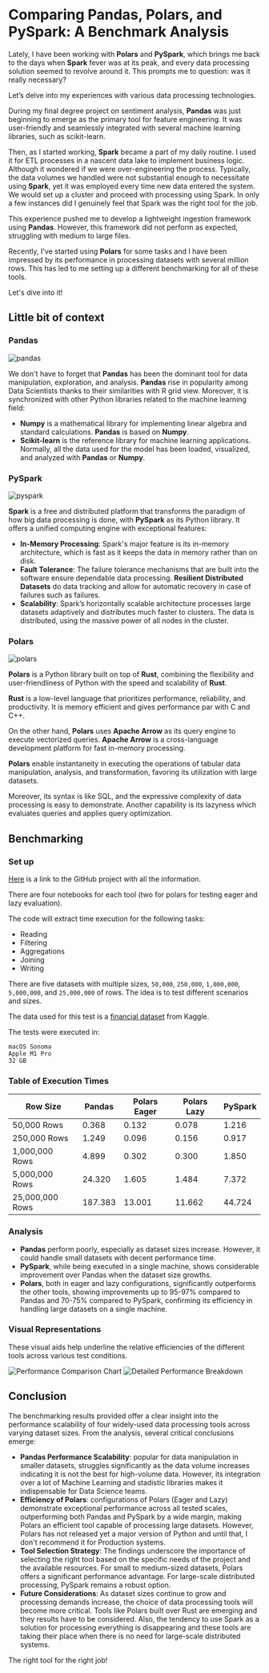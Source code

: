 # Comparing Pandas, Polars, and PySpark: A Benchmark Analysis

Lately, I have been working with **Polars** and **PySpark**, which brings me back to the days when **Spark** fever was at its peak, and every data processing solution seemed to revolve around it. This prompts me to question: was it really necessary? 

Let’s delve into my experiences with various data processing technologies.

During my final degree project on sentiment analysis, **Pandas** was just beginning to emerge as the primary tool for feature engineering. It was user-friendly and seamlessly integrated with several machine learning libraries, such as scikit-learn.

Then, as I started working, **Spark** became a part of my daily routine. I used it for ETL processes in a nascent data lake to implement business logic. Although it wondered if we were over-engineering the process. Typically, the data volumes we handled were not substantial enough to necessitate using **Spark**, yet it was employed every time new data entered the system. We would set up a cluster and proceed with processing using Spark. In only a few instances did I genuinely feel that Spark was the right tool for the job.

This experience pushed me to develop a lightweight ingestion framework using **Pandas**. However, this framework did not perform as expected, struggling with medium to large files.

Recently, I've started using **Polars** for some tasks and I have been impressed by its performance in processing datasets with several million rows. This has led to me setting up a different benchmarking for all of these tools.

Let's dive into it!

## Little bit of context

### Pandas

![pandas](images/pandas.jpeg)

We don't have to forget that **Pandas** has been the dominant tool for data manipulation, exploration, and analysis. **Pandas** rise in popularity among Data Scientists thanks to their similarities with R grid view. Moreover, it is synchronized with other Python libraries related to the machine learning field:
  -  **Numpy** is a mathematical library for implementing linear algebra and standard calculations. **Pandas** is based on **Numpy**.
  -  **Scikit-learn** is the reference library for machine learning applications. Normally, all the data used for the model has been loaded, visualized, and analyzed with **Pandas** or **Numpy**.

### PySpark

![pyspark](images/pyspark.png)

**Spark** is a free and distributed platform that transforms the paradigm of how big data processing is done, with **PySpark** as its Python library. It offers a unified computing engine with exceptional features:

- **In-Memory Processing**: Spark's major feature is its in-memory architecture, which is fast as it keeps the data in memory rather than on disk.
- **Fault Tolerance**: The failure tolerance mechanisms that are built into the software ensure dependable data processing. **Resilient Distributed Datasets** do data tracking and allow for automatic recovery in case of failures such as failures.
- **Scalability**: Spark’s horizontally scalable architecture processes large datasets adaptively and distributes much faster to clusters. The data is distributed, using the massive power of all nodes in the cluster.

### Polars

![polars](images/polars.jpeg)

**Polars** is a Python library built on top of **Rust**, combining the flexibility and user-friendliness of Python with the speed and scalability of **Rust**.

**Rust** is a low-level language that prioritizes performance, reliability, and productivity. It is memory efficient and gives performance par with C and C++.

On the other hand, **Polars** uses **Apache Arrow** as its query engine to execute vectorized queries. **Apache Arrow** is a cross-language development platform for fast in-memory processing. 

**Polars** enable instantaneity in executing the operations of tabular data manipulation, analysis, and transformation, favoring its utilization with large datasets.

Moreover, its syntax is like SQL, and the expressive complexity of data processing is easy to demonstrate. Another capability is its lazyness which evaluates queries and applies query optimization.

## Benchmarking

### Set up

[Here](https://github.com/NachoCP/Pandas-Polars-PySpark-BenchMark) is a link to the GitHub project with all the information.

There are four notebooks for each tool (two for polars for testing eager and lazy evaluation).

The code will extract time execution for the following tasks:

- Reading
- Filtering
- Aggregations
- Joining
- Writing

There are five datasets with multiple sizes, `50,000`, `250,000`, `1,000,000`, `5,000,000`, and `25,000,000` of rows. The idea is to test different scenarios and sizes.

The data used for this test is a [financial dataset](https://www.kaggle.com/datasets/weitat/sample-sales) from Kaggle.

The tests were executed in:

```
macOS Sonoma
Apple M1 Pro
32 GB
```

### Table of Execution Times

| Row Size        | Pandas  | Polars Eager | Polars Lazy | PySpark |
|-----------------|---------|--------------|-------------|---------|
| 50,000 Rows     | 0.368   | 0.132        | 0.078       | 1.216   |
| 250,000 Rows    | 1.249   | 0.096        | 0.156       | 0.917   |
| 1,000,000 Rows  | 4.899   | 0.302        | 0.300       | 1.850   |
| 5,000,000 Rows  | 24.320  | 1.605        | 1.484       | 7.372   |
| 25,000,000 Rows | 187.383 | 13.001       | 11.662      | 44.724  |

### Analysis
- **Pandas** perform poorly, especially as dataset sizes increase. However, it could handle small datasets with decent performance time.
- **PySpark**, while being executed in a single machine, shows considerable improvement over Pandas when the dataset size growths.
- **Polars**, both in eager and lazy configurations, significantly outperforms the other tools, showing improvements up to 95-97% compared to Pandas and 70-75% compared to PySpark, confirming its efficiency in handling large datasets on a single machine.

### Visual Representations

These visual aids help underline the relative efficiencies of the different tools across various test conditions.

![Performance Comparison Chart](images/compare-table.png)
![Detailed Performance Breakdown](images/compare-table-2.png)

## Conclusion

The benchmarking results provided offer a clear insight into the performance scalability of four widely-used data processing tools across varying dataset sizes. From the analysis, several critical conclusions emerge:

- **Pandas Performance Scalability**: popular for data manipulation in smaller datasets, struggles significantly as the data volume increases indicating it is not the best for high-volume data. However, its integration over a lot of Machine Learning and stadistic libraries makes it indispensable for Data Science teams.
- **Efficiency of Polars**: configurations of Polars (Eager and Lazy) demonstrate exceptional performance across all tested scales, outperforming both Pandas and PySpark by a wide margin, making Polars an efficient tool capable of processing large datasets. However, Polars has not released yet a major version of Python and until that, I don't recommend it for Production systems.
- **Tool Selection Strategy**: The findings underscore the importance of selecting the right tool based on the specific needs of the project and the available resources. For small to medium-sized datasets, Polars offers a significant performance advantage. For large-scale distributed processing, PySpark remains a robust option.
- **Future Considerations**: As dataset sizes continue to grow and processing demands increase, the choice of data processing tools will become more critical. Tools like Polars built over Rust are emerging and they results have to be considered. Also, the tendency to use Spark as a solution for processing everything is disappearing and these tools are taking their place when there is no need for large-scale distributed systems.

The right tool for the right job!

